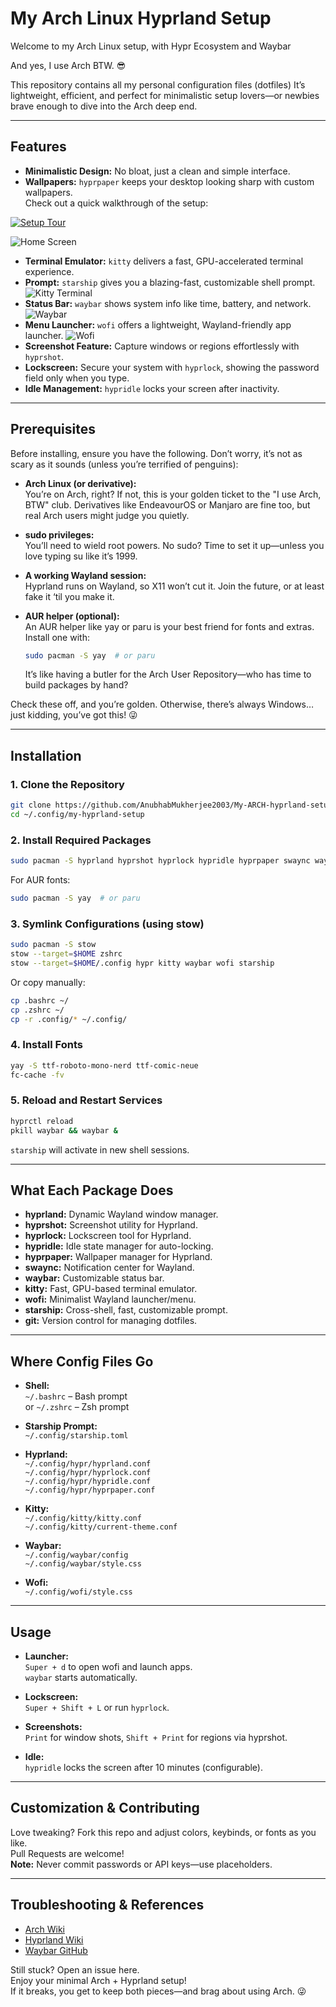 # My Arch Linux Hyprland Setup

Welcome to my Arch Linux setup, with Hypr Ecosystem and Waybar

And yes, I use Arch BTW. 😎

This repository contains all my personal configuration files (dotfiles) It’s lightweight, efficient, and perfect for minimalistic setup lovers—or newbies brave enough to dive into the Arch deep end. 

---

## Features

- **Minimalistic Design:** No bloat, just a clean and simple interface.
- **Wallpapers:** `hyprpaper` keeps your desktop looking sharp with custom wallpapers.  
  Check out a quick walkthrough of the setup:  
<!-- https://youtu.be/_BAXw6tV4kQ -->
[![Setup Tour](pictures/tour.gif)](https://youtu.be/_BAXw6tV4kQ)

![Home Screen](pictures/homeScreen.png)
- **Terminal Emulator:** `kitty` delivers a fast, GPU-accelerated terminal experience.
- **Prompt:** `starship` gives you a blazing-fast, customizable shell prompt.
![Kitty Terminal](pictures/kitty.png)
- **Status Bar:** `waybar` shows system info like time, battery, and network.
  ![Waybar](pictures/waybar.png)
- **Menu Launcher:** `wofi` offers a lightweight, Wayland-friendly app launcher.
  ![Wofi](pictures/wofi.png)
- **Screenshot Feature:** Capture windows or regions effortlessly with `hyprshot`.
- **Lockscreen:** Secure your system with `hyprlock`, showing the password field only when you type.
- **Idle Management:** `hypridle` locks your screen after inactivity.
---
## Prerequisites

Before installing, ensure you have the following. Don’t worry, it’s not as scary as it sounds (unless you’re terrified of penguins):
- **Arch Linux (or derivative):**  
    You’re on Arch, right? If not, this is your golden ticket to the "I use Arch, BTW" club. Derivatives like EndeavourOS or Manjaro are fine too, but real Arch users might judge you quietly.

- **sudo privileges:**  
You’ll need to wield root powers. No sudo? Time to set it up—unless you love typing su like it’s 1999.
- **A working Wayland session:**  
     Hyprland runs on Wayland, so X11 won’t cut it. Join the future, or at least fake it ‘til you make it.

- **AUR helper (optional):**  
     An AUR helper like yay or paru is your best friend for fonts and extras. Install one with:
    ```sh
    sudo pacman -S yay  # or paru
    ```
    It’s like having a butler for the Arch User Repository—who has time to build packages by hand?

Check these off, and you’re golden. Otherwise, there’s always Windows… just kidding, you’ve got this! 😜

---

## Installation

### 1. Clone the Repository

```sh
git clone https://github.com/AnubhabMukherjee2003/My-ARCH-hyprland-setup.git ~/.config/my-hyprland-setup
cd ~/.config/my-hyprland-setup
```

### 2. Install Required Packages

```sh
sudo pacman -S hyprland hyprshot hyprlock hypridle hyprpaper swaync waybar kitty wofi starship git
```

For AUR fonts:

```sh
sudo pacman -S yay  # or paru
```

### 3. Symlink Configurations (using stow)

```sh
sudo pacman -S stow
stow --target=$HOME zshrc
stow --target=$HOME/.config hypr kitty waybar wofi starship
```

Or copy manually:

```sh
cp .bashrc ~/
cp .zshrc ~/
cp -r .config/* ~/.config/
```

### 4. Install Fonts

```sh
yay -S ttf-roboto-mono-nerd ttf-comic-neue
fc-cache -fv
```

### 5. Reload and Restart Services

```sh
hyprctl reload
pkill waybar && waybar &
```

`starship` will activate in new shell sessions.

---

## What Each Package Does

- **hyprland:** Dynamic Wayland window manager.
- **hyprshot:** Screenshot utility for Hyprland.
- **hyprlock:** Lockscreen tool for Hyprland.
- **hypridle:** Idle state manager for auto-locking.
- **hyprpaper:** Wallpaper manager for Hyprland.
- **swaync:** Notification center for Wayland.
- **waybar:** Customizable status bar.
- **kitty:** Fast, GPU-based terminal emulator.
- **wofi:** Minimalist Wayland launcher/menu.
- **starship:** Cross-shell, fast, customizable prompt.
- **git:** Version control for managing dotfiles.
---

## Where Config Files Go

- **Shell:**  
  `~/.bashrc` – Bash prompt  
  or
  `~/.zshrc` – Zsh prompt

- **Starship Prompt:**  
  `~/.config/starship.toml`

- **Hyprland:**  
  `~/.config/hypr/hyprland.conf`  
  `~/.config/hypr/hyprlock.conf`  
  `~/.config/hypr/hypridle.conf`  
  `~/.config/hypr/hyprpaper.conf`

- **Kitty:**  
  `~/.config/kitty/kitty.conf`  
  `~/.config/kitty/current-theme.conf`

- **Waybar:**  
  `~/.config/waybar/config`  
  `~/.config/waybar/style.css`

- **Wofi:**  
  `~/.config/wofi/style.css`

---

## Usage

- **Launcher:**  
  `Super + d` to open wofi and launch apps.  
  `waybar` starts automatically.

- **Lockscreen:**  
  `Super + Shift + L` or run `hyprlock`.

- **Screenshots:**  
  `Print` for window shots, `Shift + Print` for regions via hyprshot.

- **Idle:**  
  `hypridle` locks the screen after 10 minutes (configurable).

---

## Customization & Contributing

Love tweaking? Fork this repo and adjust colors, keybinds, or fonts as you like.  
Pull Requests are welcome!  
**Note:** Never commit passwords or API keys—use placeholders.

---

## Troubleshooting & References

- [Arch Wiki](https://wiki.archlinux.org/)
- [Hyprland Wiki](https://wiki.hyprland.org/)
- [Waybar GitHub](https://github.com/Alexays/Waybar)

Still stuck? Open an issue here.  
Enjoy your minimal Arch + Hyprland setup!  
If it breaks, you get to keep both pieces—and brag about using Arch. 😜
